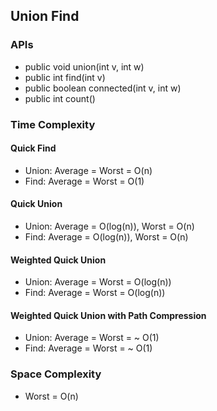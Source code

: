 ## Union Find

### APIs
- public void union(int v, int w)
- public int find(int v)
- public boolean connected(int v, int w)
- public int count()


### Time Complexity

#### Quick Find
- Union: Average = Worst = O(n)
- Find:  Average = Worst = O(1)

#### Quick Union
- Union: Average = O(log(n)), Worst = O(n)
- Find:  Average = O(log(n)), Worst = O(n)

#### Weighted Quick Union
- Union: Average = Worst = O(log(n))
- Find:  Average = Worst = O(log(n))

#### Weighted Quick Union with Path Compression
- Union: Average = Worst = ~ O(1)
- Find:  Average = Worst = ~ O(1)


### Space Complexity
- Worst = O(n)